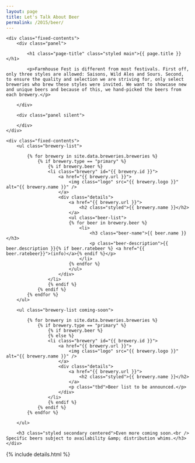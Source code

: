 ```yaml
---
layout: page
title: Let's Talk About Beer
permalink: /2015/beer/
---
```


<div class="panel-container two-up beer-intro-2up">

	<div class="fixed-contents">
		<div class="panel">

		    <h1 class="page-title" class="styled main">{{ page.title }}</h1>

			<p>Farmhouse Fest is different from most festivals. First off, only three styles are allowed: Saisons, Wild Ales and Sours. Second, to ensure the quality and selection we are striving for, only select breweries who brew these styles were invited. We want to showcase new and unique beers and because of this, we hand-picked the beers from each brewery.</p>

		</div>

		<div class="panel silent">

		</div>
	</div>
</div>


<div class="panel-container one-up beer-listing-1up">

	<div class="fixed-contents">
		<ul class="brewery-list">

			{% for brewery in site.data.breweries.breweries %}
				{% if brewery.type == "primary" %}
					{% if brewery.beer %}
					<li class="brewery" id="{{ brewery.id }}">
						<a href="{{ brewery.url }}">
							<img class="logo" src="{{ brewery.logo }}" alt="{{ brewery.name }}" />
						</a>
						<div class="details">
							<a href="{{ brewery.url }}">
								<h2 class="styled">{{ brewery.name }}</h2>
							</a>
							<ul class="beer-list">
							{% for beer in brewery.beer %}
								<li>
									<h3 class="beer-name">{{ beer.name }}</h3>
									<p class="beer-description">{{ beer.description }}{% if beer.ratebeer %} <a href="{{ beer.ratebeer}}">(info)</a>{% endif %}</p>
								</li>
							{% endfor %}
							</ul>
						</div>
					</li>
					{% endif %}
				{% endif %}
			{% endfor %}
		</ul>
		
		<ul class="brewery-list coming-soon">

			{% for brewery in site.data.breweries.breweries %}
				{% if brewery.type == "primary" %}
					{% if brewery.beer %}
					{% else %}
					<li class="brewery" id="{{ brewery.id }}">
						<a href="{{ brewery.url }}">
							<img class="logo" src="{{ brewery.logo }}" alt="{{ brewery.name }}" />
						</a>
						<div class="details">
							<a href="{{ brewery.url }}">
								<h2 class="styled">{{ brewery.name }}</h2>
							</a>
							<p class="tbd">Beer list to be announced.</p>
						</div>
					</li>
					{% endif %}
				{% endif %}
			{% endfor %}

		</ul>

		<h3 class="styled secondary centered">Even more coming soon.<br /> Specific beers subject to availability &amp; distribution whims.</h3>
	</div>

</div>



{% include details.html %}
